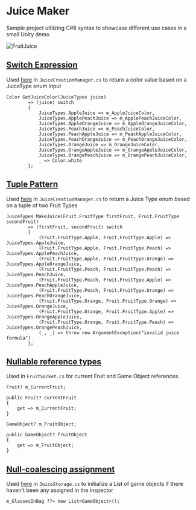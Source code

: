 # Juice Maker
Sample project utilizing C#8 syntax to showcase different use cases in a small Unity demo

![FruitJuice](https://user-images.githubusercontent.com/2120584/115343688-2b94be00-a161-11eb-9f56-00bb15798aed.JPG)

## [Switch Expression](https://docs.microsoft.com/en-us/dotnet/csharp/whats-new/csharp-8#switch-expressions)
Used [here](https://github.com/DanMillerDev/CSharp8_JuiceMaker/blob/main/Assets/Scripts/JuiceCreationManager.cs#L108-L121) in `JuiceCreationManager.cs` to return a color value based on a JuiceType enum input 

```    
Color GetJuiceColor(JuiceTypes juice) 
        => (juice) switch
        {
            JuiceTypes.AppleJuice => m_AppleJuiceColor,
            JuiceTypes.ApplePeachJuice => m_ApplePeachJuiceColor,
            JuiceTypes.AppleOrangeJuice => m_AppleOrangeJuiceColor,
            JuiceTypes.PeachJuice => m_PeachJuiceColor,
            JuiceTypes.PeachAppleJuice => m_PeachAppleJuiceColor,
            JuiceTypes.PeachOrangeJuice => m_PeachOrangeJuiceColor,
            JuiceTypes.OrangeJuice => m_OrangeJuiceColor,
            JuiceTypes.OrangeAppleJuice => m_OrangeAppleJuiceColor,
            JuiceTypes.OrangePeachJuice => m_OrangePeachJuiceColor,
            _ => Color.white
        };
```

## [Tuple Pattern](https://docs.microsoft.com/en-us/dotnet/csharp/whats-new/csharp-8#tuple-patterns)
Used [here](https://github.com/DanMillerDev/CSharp8_JuiceMaker/blob/main/Assets/Scripts/JuiceCreationManager.cs#L93-L106) in `JuiceCreationManager.cs` to return a Juice Type enum based on a tuple of two Fruit Types

```
JuiceTypes MakeJuice(Fruit.FruitType firstFruit, Fruit.FruitType secondFruit)
        => (firstFruit, secondFruit) switch
        {
            (Fruit.FruitType.Apple, Fruit.FruitType.Apple) => JuiceTypes.AppleJuice,
            (Fruit.FruitType.Apple, Fruit.FruitType.Peach) => JuiceTypes.ApplePeachJuice,
            (Fruit.FruitType.Apple, Fruit.FruitType.Orange) => JuiceTypes.AppleOrangeJuice,
            (Fruit.FruitType.Peach, Fruit.FruitType.Peach) => JuiceTypes.PeachJuice,
            (Fruit.FruitType.Peach, Fruit.FruitType.Apple) => JuiceTypes.PeachAppleJuice,
            (Fruit.FruitType.Peach, Fruit.FruitType.Orange) => JuiceTypes.PeachOrangeJuice,
            (Fruit.FruitType.Orange, Fruit.FruitType.Orange) => JuiceTypes.OrangeJuice,
            (Fruit.FruitType.Orange, Fruit.FruitType.Apple) => JuiceTypes.OrangeAppleJuice,
            (Fruit.FruitType.Orange, Fruit.FruitType.Peach) => JuiceTypes.OrangePeachJuice,
            (_, _) => throw new ArgumentException("invalid juice formula")
        };
```

## [Nullable reference types](https://docs.microsoft.com/en-us/dotnet/csharp/whats-new/csharp-8#nullable-reference-types)
Used in `FruitSocket.cs` for current Fruit and Game Object references. 

```
Fruit? m_CurrentFruit;

public Fruit? currentFruit
{
    get => m_CurrentFruit;
}

GameObject? m_FruitObject;

public GameObject? fruitObject
{
    get => m_FruitObject;
}
```

## [Null-coalescing assignment](https://docs.microsoft.com/en-us/dotnet/csharp/whats-new/csharp-8#null-coalescing-assignment)
Used [here](https://github.com/DanMillerDev/CSharp8_JuiceMaker/blob/main/Assets/Scripts/JuiceStorage.cs#L35) in `JuiceStorage.cs` to initialize a List of game objects if there haven't been any assigned in the inspector
```
m_GlassesInBag ??= new List<GameObject>();
```
